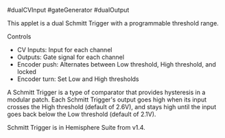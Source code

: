 #dualCVInput #gateGenerator #dualOutput 

This applet is a dual Schmitt Trigger with a programmable threshold range.

Controls
* CV Inputs: Input for each channel
* Outputs: Gate signal for each channel
* Encoder push: Alternates between Low threshold, High threshold, and locked
* Encoder turn: Set Low and High thresholds

A Schmitt Trigger is a type of comparator that provides hysteresis in a modular patch. Each Schmitt Trigger's output goes high when its input crosses the High threshold (default of 2.6V), and stays high until the input goes back below the Low threshold (default of 2.1V).

Schmitt Trigger is in Hemisphere Suite from v1.4.